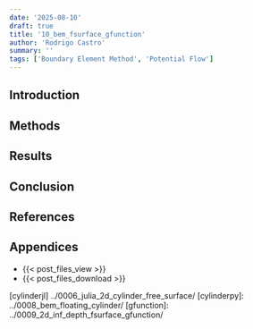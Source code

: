 ```yaml
---
date: '2025-08-10'
draft: true
title: '10_bem_fsurface_gfunction'
author: 'Rodrigo Castro'
summary: ''
tags: ['Boundary Element Method', 'Potential Flow']
---
```


## Introduction


## Methods


## Results


## Conclusion


## References


## Appendices
* {{< post_files_view >}}
* {{< post_files_download >}}

<!--Links-->
[cylinderjl] ../0006_julia_2d_cylinder_free_surface/
[cylinderpy]: ../0008_bem_floating_cylinder/
[gfunction]: ../0009_2d_inf_depth_fsurface_gfunction/
